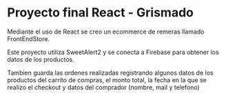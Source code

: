 
# Proyecto final React - Grismado

Mediante el uso de React se creo un ecommerce de remeras llamado FrontEndStore.


Este proyecto utiliza SweetAlert2 y se conecta a Firebase para obtener los datos de los productos.

Tambien guarda las ordenes realizadas registrando algunos datos de los productos del carrito de compras, el monto total, la fecha en la que se realizo el checkout y datos del comprador (nombre, mail y telefono)
